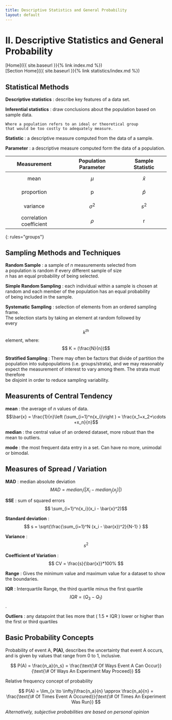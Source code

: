 ```yaml
---
title: Descriptive Statistics and General Probability
layout: default
---
```


# II. Descriptive Statistics and General Probability

[Home]({{ site.baseurl }}{% link index.md %}) <br/>
[Section Home]({{ site.baseurl }}{% link statistics/index.md %})

## Statistical Methods
__Descriptive statistics__
: describe key features of a data set.
	
__Inferential statistics__
: draw conclusions about the population based on sample data.

	Where a population refers to an ideal or theoretical group
	that would be too costly to adequately measure.
	
__Statistic__
: a descriptive measure computed from the data of a sample.

__Parameter__
: a descriptive measure computed form the data of a population.

|Measurement | Population Parameter | Sample Statistic |
| :---: | :---: | :---: |
|mean | $$\mu$$ | $$\bar{x}$$ |
|proportion | p | $$\hat{p}$$ |
|variance | $$\sigma^{2}$$ | $$s^2$$ |
|correlation coefficient | $$\rho$$ | r |
{: rules="groups"}

## Sampling Methods and Techniques
__Random Sample__
: a sample of *n* measurements selected from <br/>
a population is random if every different sample of size <br/>
*n* has an equal probability of being selected.

__Simple Random Sampling__
: each individual within a sample is chosen at <br/>
random and each member of the population has an equal probability <br/>
of being included in the sample.

__Systematic Sampling__
: selection of elements from an ordered sampling frame. <br/>
The selection starts by taking an element at random followed by <br/> 
every $$k^{th}$$ element, where:<br/>
$$ K = (\frac{N}{n})$$

__Stratified Sampling__
: There may often be factors that divide of partition the <br/> 
population into subpopulations (i.e. groups/strata), and we may reasonably <br/>
expect the measurement of interest to vary among them. The strata must therefore <br/>
be disjoint in order to reduce sampling variability.

## Measurents of Central Tendency
	
__mean__
: the average of *n* values of data. <br/>
$$\bar{x} = \frac{1}{n}\left (\sum_{i=1}^n{x_i}\right ) = \frac{x_1+x_2+\cdots +x_n}{n}$$

__median__
: the central value of an ordered dataset, more robust than the mean to outliers.

__mode__
: the most frequent data entry in a set. Can have no more, unimodal or bimodal.

## Measures of Spread / Variation

__MAD__
: median absolute deviation
$$ MAD = median_i( | X_i - median_j(x_j) | ) $$

__SSE__
: sum of squared errors
$$ \sum_{i=1}^n{x_i}(x_i - \bar{x}^2)$$

__Standard deviation__
: $$ s = \sqrt{\frac{\sum_{i=1}^N (x_i - \bar{x})^2}{N-1} } $$

__Variance__ 
: $$ s^2 $$

__Coefficient of Variation__
: $$ CV = \frac{s}{\bar{x}}*100% $$

__Range__
: Gives the minimum value and maximum value for a dataset to show the boundaries.

__IQR__
: Interquartile Range, the third quartile minus the first quartile 
$$ IQR = (Q_3 - Q_1) $$.

__Outliers__
: any datapoint that lies more that ( 1.5 * IQR ) lower or higher than the first or third quartiles

## Basic Probability Concepts

Probability of event A, __P(A)__, describes the uncertainty that event A occurs, and is given by values that range from 0 to 1, inclusive.

$$ P(A) = \frac{n_a}{n_s} = \frac{\text{\# Of Ways Event A Can Occur}}{\text{\# Of Ways An Experiment May Proceed}} $$

Relative frequency concept of probability

$$ P(A) = \lim_{x \to \infty}\frac{n_a}{n} \approx \frac{n_a}{n} = \frac{\text{\# Of Times Event A Occured}}{\text{\# Of Times An Experiment Was Run}} $$

*Alternatively, subjective probabilities are based on personal opinion*





